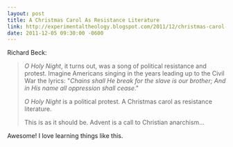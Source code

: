 ```yaml
---
layout: post
title: A Christmas Carol As Resistance Literature
link: http://experimentaltheology.blogspot.com/2011/12/christmas-carol-as-resistance.html
date: 2011-12-05 09:30:00 -0600
---
```


Richard Beck:
> *O Holy Night*, it turns out, was a song of political resistance and
> protest. Imagine Americans singing in the years leading up to the
> Civil War the lyrics: "*Chains shall He break for the slave is our
> brother; And in His name all oppression shall cease*."
> 
> *O Holy Night* is a political protest. A Christmas carol as resistance
> literature.
> 
> This is as it should be. Advent is a call to Christian anarchism...

Awesome! I love learning things like this.
